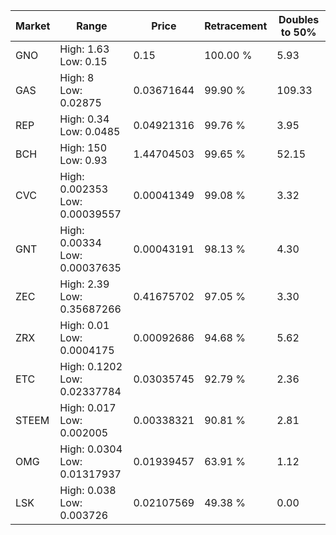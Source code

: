 | Market | Range | Price| Retracement | Doubles to 50% |
| --- | --- | --- | --- | --- |
| GNO | High: 1.63<br />Low: 0.15 | 0.15 | 100.00 % | 5.93 |
| GAS | High: 8<br />Low: 0.02875 | 0.03671644 | 99.90 % | 109.33 |
| REP | High: 0.34<br />Low: 0.0485 | 0.04921316 | 99.76 % | 3.95 |
| BCH | High: 150<br />Low: 0.93 | 1.44704503 | 99.65 % | 52.15 |
| CVC | High: 0.002353<br />Low: 0.00039557 | 0.00041349 | 99.08 % | 3.32 |
| GNT | High: 0.00334<br />Low: 0.00037635 | 0.00043191 | 98.13 % | 4.30 |
| ZEC | High: 2.39<br />Low: 0.35687266 | 0.41675702 | 97.05 % | 3.30 |
| ZRX | High: 0.01<br />Low: 0.0004175 | 0.00092686 | 94.68 % | 5.62 |
| ETC | High: 0.1202<br />Low: 0.02337784 | 0.03035745 | 92.79 % | 2.36 |
| STEEM | High: 0.017<br />Low: 0.002005 | 0.00338321 | 90.81 % | 2.81 |
| OMG | High: 0.0304<br />Low: 0.01317937 | 0.01939457 | 63.91 % | 1.12 |
| LSK | High: 0.038<br />Low: 0.003726 | 0.02107569 | 49.38 % | 0.00 |
